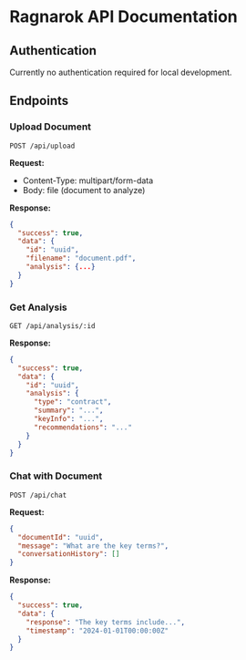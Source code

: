 # Ragnarok API Documentation

## Authentication

Currently no authentication required for local development.

## Endpoints

### Upload Document
`POST /api/upload`

**Request:**
- Content-Type: multipart/form-data
- Body: file (document to analyze)

**Response:**
```json
{
  "success": true,
  "data": {
    "id": "uuid",
    "filename": "document.pdf", 
    "analysis": {...}
  }
}
```

### Get Analysis
`GET /api/analysis/:id`

**Response:**
```json
{
  "success": true,
  "data": {
    "id": "uuid",
    "analysis": {
      "type": "contract",
      "summary": "...",
      "keyInfo": "...",
      "recommendations": "..."
    }
  }
}
```

### Chat with Document  
`POST /api/chat`

**Request:**
```json
{
  "documentId": "uuid",
  "message": "What are the key terms?",
  "conversationHistory": []
}
```

**Response:**
```json
{
  "success": true,
  "data": {
    "response": "The key terms include...",
    "timestamp": "2024-01-01T00:00:00Z"
  }
}
```
